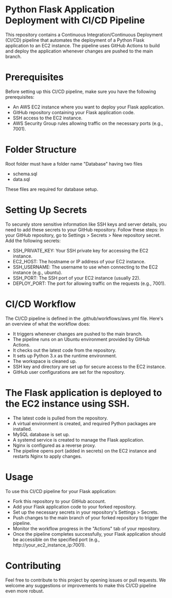 # Python Flask Application Deployment with CI/CD Pipeline
This repository contains a Continuous Integration/Continuous Deployment (CI/CD) pipeline that automates the deployment of a Python Flask application to an EC2 instance. The pipeline uses GitHub Actions to build and deploy the application whenever changes are pushed to the main branch.

# Prerequisites
Before setting up this CI/CD pipeline, make sure you have the following prerequisites:
* An AWS EC2 instance where you want to deploy your Flask application.
* GitHub repository containing your Flask application code.
* SSH access to the EC2 instance.
* AWS Security Group rules allowing traffic on the necessary ports (e.g., 7001).

# Folder Structure
Root folder must have a folder name "Database" having two files
* schema.sql
* data.sql
  
These files are required for database setup.
  
# Setting Up Secrets
To securely store sensitive information like SSH keys and server details, you need to add these secrets to your GitHub repository. Follow these steps:
In your GitHub repository, go to Settings > Secrets > New repository secret.
Add the following secrets:
* SSH_PRIVATE_KEY: Your SSH private key for accessing the EC2 instance.
* EC2_HOST: The hostname or IP address of your EC2 instance.
* SSH_USERNAME: The username to use when connecting to the EC2 instance (e.g., ubuntu).
* SSH_PORT: The SSH port of your EC2 instance (usually 22).
* DEPLOY_PORT: The port for allowing traffic on the requests (e.g., 7001).
  
# CI/CD Workflow
The CI/CD pipeline is defined in the .github/workflows/aws.yml file. Here's an overview of what the workflow does:
* It triggers whenever changes are pushed to the main branch.
* The pipeline runs on an Ubuntu environment provided by GitHub Actions.
* It checks out the latest code from the repository.
* It sets up Python 3.x as the runtime environment.
* The workspace is cleaned up.
* SSH key and directory are set up for secure access to the EC2 instance.
* GitHub user configurations are set for the repository.
  
# The Flask application is deployed to the EC2 instance using SSH.
* The latest code is pulled from the repository.
* A virtual environment is created, and required Python packages are installed.
* MySQL database is set up.
* A systemd service is created to manage the Flask application.
* Nginx is configured as a reverse proxy.
* The pipeline opens port (added in secrets) on the EC2 instance and restarts Nginx to apply changes.

# Usage
To use this CI/CD pipeline for your Flask application:

* Fork this repository to your GitHub account.
* Add your Flask application code to your forked repository.
* Set up the necessary secrets in your repository's Settings > Secrets.
* Push changes to the main branch of your forked repository to trigger the pipeline.
* Monitor the workflow progress in the "Actions" tab of your repository.
* Once the pipeline completes successfully, your Flask application should be accessible on the specified port (e.g., http://your_ec2_instance_ip:7001).

# Contributing
Feel free to contribute to this project by opening issues or pull requests. We welcome any suggestions or improvements to make this CI/CD pipeline even more robust.
